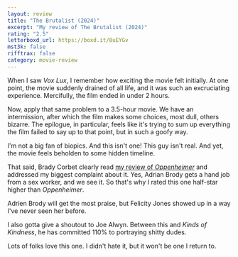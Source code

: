 ```yaml
---
layout: review
title: "The Brutalist (2024)"
excerpt: "My review of The Brutalist (2024)"
rating: "2.5"
letterboxd_url: https://boxd.it/8uEYGv
mst3k: false
rifftrax: false
category: movie-review
---
```


When I saw <i>Vox Lux</i>, I remember how exciting the movie felt initially. At one point, the movie suddenly drained of all life, and it was such an excruciating experience. Mercifully, the film ended in under 2 hours.

Now, apply that same problem to a 3.5-hour movie. We have an intermission, after which the film makes some choices, most dull, others bizarre. The epilogue, in particular, feels like it's trying to sum up everything the film failed to say up to that point, but in such a goofy way.

I'm not a big fan of biopics. And this isn't one! This guy isn't real. And yet, the movie feels beholden to some hidden timeline.

That said, Brady Corbet clearly read <a href="https://boxd.it/4ycbJj" rel="nofollow">my review of <i>Oppenheimer</i></a> and addressed my biggest complaint about it. Yes, Adrian Brody gets a hand job from a sex worker, and we see it. So that's why I rated this one half-star higher than <i>Oppenheimer</i>.

Adrien Brody will get the most praise, but Felicity Jones showed up in a way I've never seen her before.

I also gotta give a shoutout to Joe Alwyn. Between this and <i>Kinds of Kindness</i>, he has committed 110% to portraying shitty dudes.

Lots of folks love this one. I didn't hate it, but it won't be one I return to.
